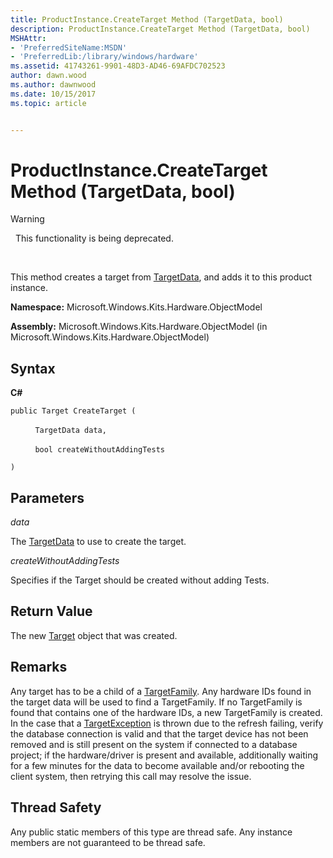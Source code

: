 ```yaml
---
title: ProductInstance.CreateTarget Method (TargetData, bool)
description: ProductInstance.CreateTarget Method (TargetData, bool)
MSHAttr:
- 'PreferredSiteName:MSDN'
- 'PreferredLib:/library/windows/hardware'
ms.assetid: 41743261-9901-48D3-AD46-69AFDC702523
author: dawn.wood
ms.author: dawnwood
ms.date: 10/15/2017
ms.topic: article


---
```


# ProductInstance.CreateTarget Method (TargetData, bool)

>[!WARNING]
>  This functionality is being deprecated.

 

This method creates a target from [TargetData](targetdata-class.md), and adds it to this product instance.

**Namespace:** Microsoft.Windows.Kits.Hardware.ObjectModel

**Assembly:** Microsoft.Windows.Kits.Hardware.ObjectModel (in Microsoft.Windows.Kits.Hardware.ObjectModel)

## <span id="Syntax"></span><span id="syntax"></span><span id="SYNTAX"></span>Syntax


**C#**

`public Target CreateTarget (`

          `TargetData data,`

          `bool createWithoutAddingTests`

`)`

## <span id="Parameters"></span><span id="parameters"></span><span id="PARAMETERS"></span>Parameters


*data*

The [TargetData](targetdata-class.md) to use to create the target.

*createWithoutAddingTests*

Specifies if the Target should be created without adding Tests.

## <span id="Return_Value"></span><span id="return_value"></span><span id="RETURN_VALUE"></span>Return Value


The new [Target](target-class.md) object that was created.

## <span id="Remarks"></span><span id="remarks"></span><span id="REMARKS"></span>Remarks


Any target has to be a child of a [TargetFamily](targetfamily-class.md). Any hardware IDs found in the target data will be used to find a TargetFamily. If no TargetFamily is found that contains one of the hardware IDs, a new TargetFamily is created. In the case that a [TargetException](targetexception-class.md) is thrown due to the refresh failing, verify the database connection is valid and that the target device has not been removed and is still present on the system if connected to a database project; if the hardware/driver is present and available, additionally waiting for a few minutes for the data to become available and/or rebooting the client system, then retrying this call may resolve the issue.

## <span id="Thread_Safety"></span><span id="thread_safety"></span><span id="THREAD_SAFETY"></span>Thread Safety


Any public static members of this type are thread safe. Any instance members are not guaranteed to be thread safe.

 

 






